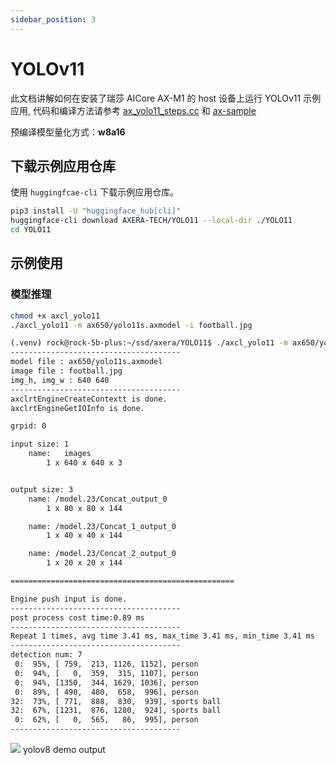 ```yaml
---
sidebar_position: 3
---
```


# YOLOv11

此文档讲解如何在安装了瑞莎 AICore AX-M1 的 host 设备上运行 YOLOv11 示例应用, 代码和编译方法请参考 [ax_yolo11_steps.cc](https://github.com/AXERA-TECH/axcl-samples/blob/main/examples/axcl/ax_yolo11_steps.cc) 和 [ax-sample](https://github.com/AXERA-TECH/axcl-samples)

预编译模型量化方式：**w8a16**

## 下载示例应用仓库

使用 `huggingfcae-cli` 下载示例应用仓库。

<NewCodeBlock tip="Host" type="Device">

```bash
pip3 install -U "huggingface_hub[cli]"
huggingface-cli download AXERA-TECH/YOLO11 --local-dir ./YOLO11
cd YOLO11
```

</NewCodeBlock>

## 示例使用

### 模型推理

<NewCodeBlock tip="Host" type="Device">

```bash
chmod +x axcl_yolo11
./axcl_yolo11 -m ax650/yolo11s.axmodel -i football.jpg
```

</NewCodeBlock>

```bash
(.venv) rock@rock-5b-plus:~/ssd/axera/YOLO11$ ./axcl_yolo11 -m ax650/yolo11s.axmodel -i football.jpg
--------------------------------------
model file : ax650/yolo11s.axmodel
image file : football.jpg
img_h, img_w : 640 640
--------------------------------------
axclrtEngineCreateContextt is done.
axclrtEngineGetIOInfo is done.

grpid: 0

input size: 1
    name:   images
        1 x 640 x 640 x 3


output size: 3
    name: /model.23/Concat_output_0
        1 x 80 x 80 x 144

    name: /model.23/Concat_1_output_0
        1 x 40 x 40 x 144

    name: /model.23/Concat_2_output_0
        1 x 20 x 20 x 144

==================================================

Engine push input is done.
--------------------------------------
post process cost time:0.89 ms
--------------------------------------
Repeat 1 times, avg time 3.41 ms, max_time 3.41 ms, min_time 3.41 ms
--------------------------------------
detection num: 7
 0:  95%, [ 759,  213, 1126, 1152], person
 0:  94%, [   0,  359,  315, 1107], person
 0:  94%, [1350,  344, 1629, 1036], person
 0:  89%, [ 490,  480,  658,  996], person
32:  73%, [ 771,  888,  830,  939], sports ball
32:  67%, [1231,  876, 1280,  924], sports ball
 0:  62%, [   0,  565,   86,  995], person
--------------------------------------

```

<div style={{textAlign: 'center'}}>
   <img src="/img/aicore-ax-m1/yolo11_out.webp"/>
   yolov8 demo output
</div>
